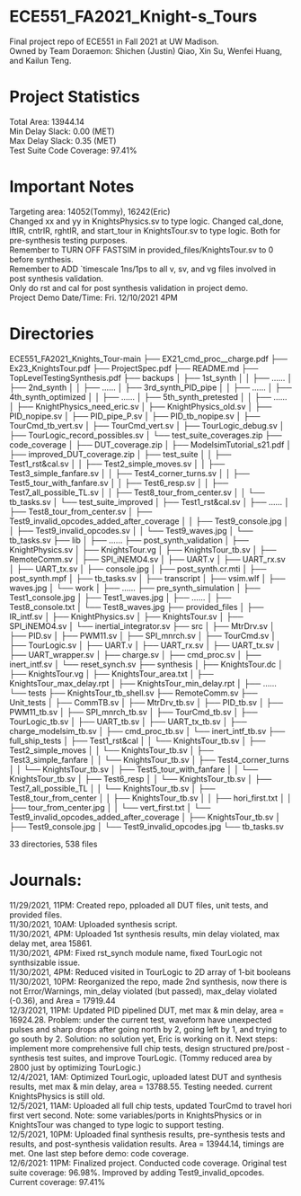 # ECE551_FA2021_Knight-s_Tours
Final project repo of ECE551 in Fall 2021 at UW Madison. <br />
Owned by Team Doraemon: Shichen (Justin) Qiao, Xin Su, Wenfei Huang, and Kailun Teng. <br />

# Project Statistics
Total Area: 13944.14 <br />
Min Delay Slack: 0.00 (MET) <br />
Max Delay Slack: 0.35 (MET) <br />
Test Suite Code Coverage: 97.41% <br />

# Important Notes
Targeting area: 14052(Tommy), 16242(Eric) <br />
Changed xx and yy in KnightsPhysics.sv to type logic. Changed cal_done, lftIR, cntrIR, rghtIR, and start_tour in KnightsTour.sv to type logic. Both for pre-synthesis testing purposes. <br />
Remember to TURN OFF FASTSIM in provided_files/KnightsTour.sv to 0 before synthesis. <br />
Remember to ADD `timescale 1ns/1ps to all v, sv, and vg files involved in post synthesis validation. <br />
Only do rst and cal for post synthesis validation in project demo. <br />
Project Demo Date/Time: Fri. 12/10/2021 4PM <br />

# Directories
ECE551_FA2021_Knights_Tour-main
├── EX21_cmd_proc__charge.pdf
├── Ex23_KnightsTour.pdf
├── ProjectSpec.pdf
├── README.md
├── TopLevelTestingSynthesis.pdf
├── backups
│   ├── 1st_synth
│   │   ├── ……
│   ├── 2nd_synth
│   │   ├── ……
│   ├── 3rd_synth_PID_pipe
│   │   ├── ……
│   ├── 4th_synth_optimized
│   │   ├── ……
│   ├── 5th_synth_pretested
│   │   ├── ……
│   ├── KnightPhysics_need_eric.sv
│   ├── KnightPhysics_old.sv
│   ├── PID_nopipe.sv
│   ├── PID_pipe_P.sv
│   ├── PID_tb_nopipe.sv
│   ├── TourCmd_tb_vert.sv
│   ├── TourCmd_vert.sv
│   ├── TourLogic_debug.sv
│   ├── TourLogic_record_possibles.sv
│   └── test_suite_coverages.zip
├── code_coverage
│   ├── DUT_coverage.zip
│   ├── ModelsimTutorial_s21.pdf
│   ├── improved_DUT_coverage.zip
│   ├── test_suite
│   │   ├── Test1_rst&cal.sv
│   │   ├── Test2_simple_moves.sv
│   │   ├── Test3_simple_fanfare.sv
│   │   ├── Test4_corner_turns.sv
│   │   ├── Test5_tour_with_fanfare.sv
│   │   ├── Test6_resp.sv
│   │   ├── Test7_all_possible_TL.sv
│   │   ├── Test8_tour_from_center.sv
│   │   └── tb_tasks.sv
│   └── test_suite_improved
│       ├── Test1_rst&cal.sv
│       ├── ……
│       ├── Test8_tour_from_center.sv
│       ├── Test9_invalid_opcodes_added_after_coverage
│       │   ├── Test9_console.jpg
│       │   ├── Test9_invalid_opcodes.sv
│       │   └── Test9_waves.jpg
│       └── tb_tasks.sv
├── lib
│   ├── ……
├── post_synth_validation
│   ├── KnightPhysics.sv
│   ├── KnightsTour.vg
│   ├── KnightsTour_tb.sv
│   ├── RemoteComm.sv
│   ├── SPI_iNEMO4.sv
│   ├── UART.v
│   ├── UART_rx.sv
│   ├── UART_tx.sv
│   ├── console.jpg
│   ├── post_synth.cr.mti
│   ├── post_synth.mpf
│   ├── tb_tasks.sv
│   ├── transcript
│   ├── vsim.wlf
│   ├── waves.jpg
│   └── work
│       ├── ……
├── pre_synth_simulation
│   ├── Test1_console.jpg
│   ├── Test1_waves.jpg
│   ├── ……
│   ├── Test8_console.txt
│   └── Test8_waves.jpg
├── provided_files
│   ├── IR_intf.sv
│   ├── KnightPhysics.sv
│   ├── KnightsTour.sv
│   ├── SPI_iNEMO4.sv
│   └── inertial_integrator.sv
├── src
│   ├── MtrDrv.sv
│   ├── PID.sv
│   ├── PWM11.sv
│   ├── SPI_mnrch.sv
│   ├── TourCmd.sv
│   ├── TourLogic.sv
│   ├── UART.v
│   ├── UART_rx.sv
│   ├── UART_tx.sv
│   ├── UART_wrapper.sv
│   ├── charge.sv
│   ├── cmd_proc.sv
│   ├── inert_intf.sv
│   └── reset_synch.sv
├── synthesis
│   ├── KnightsTour.dc
│   ├── KnightsTour.vg
│   ├── KnightsTour_area.txt
│   ├── KnightsTour_max_delay.rpt
│   ├── KnightsTour_min_delay.rpt
│   ├── ……
└── tests
    ├── KnightsTour_tb_shell.sv
    ├── RemoteComm.sv
    ├── Unit_tests
    │   ├── CommTB.sv
    │   ├── MtrDrv_tb.sv
    │   ├── PID_tb.sv
    │   ├── PWM11_tb.sv
    │   ├── SPI_mnrch_tb.sv
    │   ├── TourCmd_tb.sv
    │   ├── TourLogic_tb.sv
    │   ├── UART_tb.sv
    │   ├── UART_tx_tb.sv
    │   ├── charge_modelsim_tb.sv
    │   ├── cmd_proc_tb.sv
    │   └── inert_intf_tb.sv
    ├── full_ship_tests
    │   ├── Test1_rst&cal
    │   │   └── KnightsTour_tb.sv
    │   ├── Test2_simple_moves
    │   │   └── KnightsTour_tb.sv
    │   ├── Test3_simple_fanfare
    │   │   └── KnightsTour_tb.sv
    │   ├── Test4_corner_turns
    │   │   └── KnightsTour_tb.sv
    │   ├── Test5_tour_with_fanfare
    │   │   └── KnightsTour_tb.sv
    │   ├── Test6_resp
    │   │   └── KnightsTour_tb.sv
    │   ├── Test7_all_possible_TL
    │   │   └── KnightsTour_tb.sv
    │   ├── Test8_tour_from_center
    │   │   ├── KnightsTour_tb.sv
    │   │   ├── hori_first.txt
    │   │   ├── tour_from_center.jpg
    │   │   └── vert_first.txt
    │   └── Test9_invalid_opcodes_added_after_coverage
    │       ├── KnightsTour_tb.sv
    │       ├── Test9_console.jpg
    │       └── Test9_invalid_opcodes.jpg
    └── tb_tasks.sv

33 directories, 538 files

# Journals: <br />
11/29/2021, 11PM: Created repo, pploaded all DUT files, unit tests, and provided files. <br />
11/30/2021, 10AM: Uploaded synthesis script. <br />
11/30/2021, 4PM: Uploaded 1st synthesis results, min delay violated, max delay met, area 15861. <br />
11/30/2021, 4PM: Fixed rst_synch module name, fixed TourLogic not synthsizable issue. <br />
11/30/2021, 4PM: Reduced visited in TourLogic to 2D array of 1-bit booleans <br />
11/30/2021, 10PM: Reorganized the repo, made 2nd synthesis, now there is not Error/Warnings, min_delay violated (but passed), max_delay violated (-0.36), and Area = 17919.44 <br />
12/3/2021, 11PM: Updated PID pipelined DUT, met max & min delay, area = 16924.28. Problem: under the current test, waveform have unexpected pulses and sharp drops after going north by 2, going left by 1, and trying to go south by 2. Solution: no solution yet, Eric is working on it. Next steps: implement more comprehensive full chip tests, design structured pre/post -synthesis test suites, and improve TourLogic. (Tommy reduced area by 2800 just by optimizing TourLogic.) <br />
12/4/2021, 1AM: Optimized TourLogic, uploaded latest DUT and synthesis results, met max & min delay, area = 13788.55. Testing needed. current KnightsPhysics is still old. <br />
12/5/2021, 11AM: Uploaded all full chip tests, updated TourCmd to travel hori first vert second. Note: some variables/ports in KnightsPhysics or in KnightsTour was changed to type logic to support testing. <br />
12/5/2021, 10PM: Uploaded final synthesis results, pre-synthesis tests and results, and post-synthesis validation results. Area = 13944.14, timings are met. One last step before demo: code coverage. <br />
12/6/2021: 11PM: Finalized project. Conducted code coverage. Original test suite coverage: 96.98%. Improved by adding Test9_invalid_opcodes. Current coverage: 97.41%
